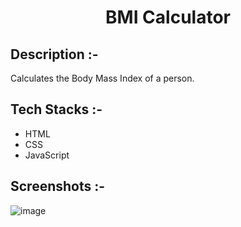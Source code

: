 # <p align="center">BMI Calculator</p>

## Description :-

Calculates the Body Mass Index of a person.

## Tech Stacks :-

- HTML
- CSS
- JavaScript

## Screenshots :-
![image](https://github.com/Rakesh9100/CalcDiverse/assets/73993775/f01c0cb4-2d08-43bd-9c1b-2d17ca86a4da)
